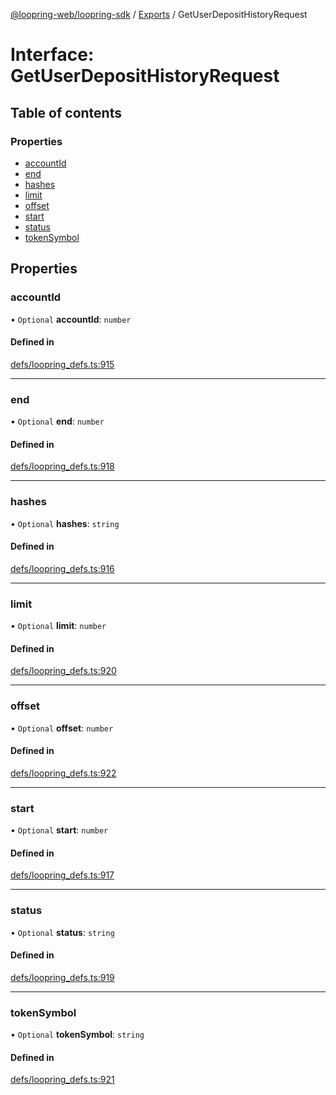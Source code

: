 [@loopring-web/loopring-sdk](../README.md) / [Exports](../modules.md) / GetUserDepositHistoryRequest

# Interface: GetUserDepositHistoryRequest

## Table of contents

### Properties

- [accountId](GetUserDepositHistoryRequest.md#accountid)
- [end](GetUserDepositHistoryRequest.md#end)
- [hashes](GetUserDepositHistoryRequest.md#hashes)
- [limit](GetUserDepositHistoryRequest.md#limit)
- [offset](GetUserDepositHistoryRequest.md#offset)
- [start](GetUserDepositHistoryRequest.md#start)
- [status](GetUserDepositHistoryRequest.md#status)
- [tokenSymbol](GetUserDepositHistoryRequest.md#tokensymbol)

## Properties

### accountId

• `Optional` **accountId**: `number`

#### Defined in

[defs/loopring_defs.ts:915](https://github.com/Loopring/loopring_sdk/blob/4fed49a/src/defs/loopring_defs.ts#L915)

___

### end

• `Optional` **end**: `number`

#### Defined in

[defs/loopring_defs.ts:918](https://github.com/Loopring/loopring_sdk/blob/4fed49a/src/defs/loopring_defs.ts#L918)

___

### hashes

• `Optional` **hashes**: `string`

#### Defined in

[defs/loopring_defs.ts:916](https://github.com/Loopring/loopring_sdk/blob/4fed49a/src/defs/loopring_defs.ts#L916)

___

### limit

• `Optional` **limit**: `number`

#### Defined in

[defs/loopring_defs.ts:920](https://github.com/Loopring/loopring_sdk/blob/4fed49a/src/defs/loopring_defs.ts#L920)

___

### offset

• `Optional` **offset**: `number`

#### Defined in

[defs/loopring_defs.ts:922](https://github.com/Loopring/loopring_sdk/blob/4fed49a/src/defs/loopring_defs.ts#L922)

___

### start

• `Optional` **start**: `number`

#### Defined in

[defs/loopring_defs.ts:917](https://github.com/Loopring/loopring_sdk/blob/4fed49a/src/defs/loopring_defs.ts#L917)

___

### status

• `Optional` **status**: `string`

#### Defined in

[defs/loopring_defs.ts:919](https://github.com/Loopring/loopring_sdk/blob/4fed49a/src/defs/loopring_defs.ts#L919)

___

### tokenSymbol

• `Optional` **tokenSymbol**: `string`

#### Defined in

[defs/loopring_defs.ts:921](https://github.com/Loopring/loopring_sdk/blob/4fed49a/src/defs/loopring_defs.ts#L921)
